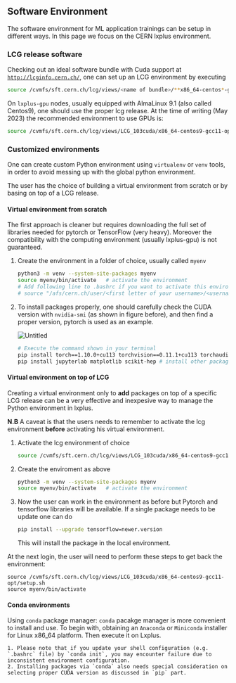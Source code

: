 ## Software Environment

The software environment for ML application trainings can be setup in different ways. 
In this page we focus on the CERN lxplus environment. 

### LCG release software

Checking out an ideal software bundle with Cuda support at [`http://lcginfo.cern.ch/`](http://lcginfo.cern.ch/), one can set up an LCG environment by executing

```bash
source /cvmfs/sft.cern.ch/lcg/views/<name of bundle>/**x86_64-centos*-gcc11-opt**/setup.sh
```

On `lxplus-gpu` nodes, usually equipped with AlmaLinux 9.1 (also called Centos9), one should use the proper lcg
release. At the time of writing (May 2023) the recommended environment to use GPUs is: 

```bash
source /cvmfs/sft.cern.ch/lcg/views/LCG_103cuda/x86_64-centos9-gcc11-opt/setup.sh
```


### Customized environments

One can create custom Python environment using `virtualenv` or `venv` tools, in order to avoid messing up with the
global python environment.

The user has the choice of building a virtual environment from scratch or by basing on top of a LCG release. 

#### Virtual environment from scratch
The first approach is cleaner but requires downloading the full set of libraries needed for pytorch or TensorFlow
   (very heavy). Moreover the compatibility with the computing environment (usually lxplus-gpu) is not guaranteed.
   
1. Create the environment in a folder of choice, usually called `myenv`
   
    ```bash
    python3 -m venv --system-site-packages myenv
    source myenv/bin/activate   # activate the environment
    # Add following line to .bashrc if you want to activate this environment by default (not recommended)
    # source "/afs/cern.ch/user/<first letter of your username>/<username>/<path-to-myenv-folder>/myenv/bin/activate"
    ```


2. To install packages properly, one should carefully check the CUDA version with `nvidia-smi` (as shown in figure before), and then find a proper version, pytorch is used as an example.

    ![Untitled](../images/resources/lxplusgpu_figs/pip.png)

    ```bash
    # Execute the command shown in your terminal
    pip install torch==1.10.0+cu113 torchvision==0.11.1+cu113 torchaudio==0.10.0+cu113 -f https://download.pytorch.org/whl/cu113/torch_stable.html
    pip install jupyterlab matplotlib scikit-hep # install other packages if they are needed
    ```
        
#### Virtual environment on top of LCG
        
Creating a virtual environment only to **add** packages on top of a specific LCG release can be a very effective and
inexpesive way to manage the Python environment in lxplus. 

**N.B** A caveat is that the users needs to remember to activate the lcg environment **before** activating his virtual
environment. 
        
1. Activate the lcg environment of choice

    ```bash
    source /cvmfs/sft.cern.ch/lcg/views/LCG_103cuda/x86_64-centos9-gcc11-opt/setup.sh
    ```

2. Create the enviroment as above
    
    ```bash
    python3 -m venv --system-site-packages myenv
    source myenv/bin/activate   # activate the environment
    ```
    
3. Now the user can work in the environment as before but Pytorch and tensorflow libraries will be available. If a
   single package needs to be update one can do
   
   ```bash
   pip install --upgrade tensorflow=newer.version
   ```
   
   This will install the package in the local environment. 
      
At the next login, the user will need to perform these steps to get back the environment: 

```bas
source /cvmfs/sft.cern.ch/lcg/views/LCG_103cuda/x86_64-centos9-gcc11-opt/setup.sh
source myenv/bin/activate
```

#### Conda environments 
        
Using `conda` package manager: `conda` pacakge manager is more convenient to install and use. To begin with, obtaining an `Anaconda` or `Miniconda` installer for Linux x86_64 platform. Then execute it on Lxplus.

    1. Please note that if you update your shell configuration (e.g. `.bashrc` file) by `conda init`, you may encounter failure due to inconsistent environment configuration.
    2. Installing packages via `conda` also needs special consideration on selecting proper CUDA version as discussed in `pip` part.
